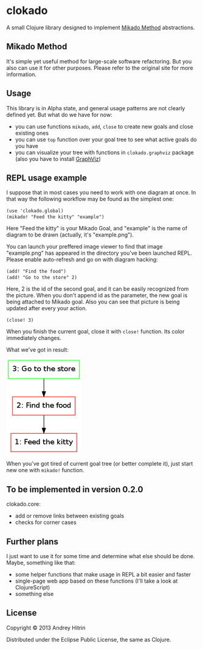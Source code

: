 # clokado

A small Clojure library designed to implement [Mikado Method](http://mikadomethod.wordpress.com/) abstractions.

## Mikado Method

It's simple yet useful method for large-scale software refactoring. But you also can use it for other purposes. Please refer to the original site for more information.

## Usage

This library is in Alpha state, and general usage patterns are not clearly defined yet. But what do we have for now:

 * you can use functions `mikado`, `add`, `close` to create new goals and close existing ones
 * you can use `top` function over your goal tree to see what active goals do you have
 * you can visualize your tree with functions in `clokado.graphviz` package (also you have to install [GraphViz](http://graphviz.org/))

## REPL usage example

I suppose that in most cases you need to work with one diagram at once. In that way the following workflow may be found as the simplest one:

    (use 'clokado.global)
    (mikado! "Feed the kitty" "example")

Here "Feed the kitty" is your Mikado Goal, and "example" is the name of diagram to be drawn (actually, it's "example.png").

You can launch your preffered image viewer to find that image "example.png" has appeared in the directory you've been launched REPL. Please enable auto-refresh and go on with diagram hacking:

    (add! "Find the food")
    (add! "Go to the store" 2)

Here, 2 is the id of the second goal, and it can be easily recognized from the picture. When you don't append id as the parameter, the new goal is being attached to Mikado goal. Also you can see that picture is being updated after every your action.

    (close! 3)

When you finish the current goal, close it with `close!` function. Its color immediately changes.

What we've got in result:

![pic](doc/example.png)

When you've got tired of current goal tree (or better complete it), just start new one with `mikado!` function.

## To be implemented in version 0.2.0

clokado.core:

 * add or remove links between existing goals
 * checks for corner cases

## Further plans

I just want to use it for some time and determine what else should be done. Maybe, something like that:

 * some helper functions that make usage in REPL a bit easier and faster
 * single-page web app based on these functions (I'll take a look at ClojureScript)
 * something else

## License

Copyright © 2013 Andrey Hitrin

Distributed under the Eclipse Public License, the same as Clojure.
